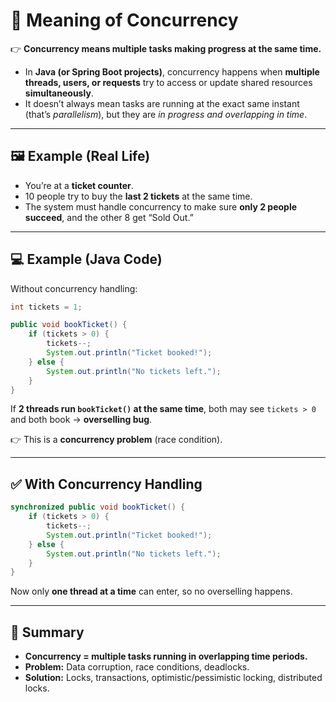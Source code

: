 # 🔹 **Meaning of Concurrency**

👉 **Concurrency means multiple tasks making progress at the same time.**

* In **Java (or Spring Boot projects)**, concurrency happens when **multiple threads, users, or requests** try to access or update shared resources **simultaneously**.
* It doesn’t always mean tasks are running at the exact same instant (that’s *parallelism*), but they are *in progress and overlapping in time*.

---

## 🖼 Example (Real Life)

* You’re at a **ticket counter**.
* 10 people try to buy the **last 2 tickets** at the same time.
* The system must handle concurrency to make sure **only 2 people succeed**, and the other 8 get “Sold Out.”

---

## 💻 Example (Java Code)

Without concurrency handling:

```java
int tickets = 1;

public void bookTicket() {
    if (tickets > 0) {
        tickets--; 
        System.out.println("Ticket booked!");
    } else {
        System.out.println("No tickets left.");
    }
}
```

If **2 threads run `bookTicket()` at the same time**, both may see `tickets > 0` and both book → **overselling bug**.

👉 This is a **concurrency problem** (race condition).

---

## ✅ With Concurrency Handling

```java
synchronized public void bookTicket() {
    if (tickets > 0) {
        tickets--;
        System.out.println("Ticket booked!");
    } else {
        System.out.println("No tickets left.");
    }
}
```

Now only **one thread at a time** can enter, so no overselling happens.

---

## 🔑 Summary

* **Concurrency = multiple tasks running in overlapping time periods.**
* **Problem:** Data corruption, race conditions, deadlocks.
* **Solution:** Locks, transactions, optimistic/pessimistic locking, distributed locks.

